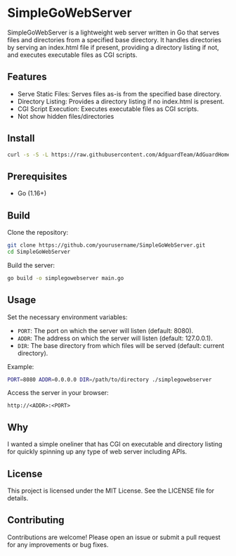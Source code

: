 # SimpleGoWebServer

SimpleGoWebServer is a lightweight web server written in Go that serves files
and directories from a specified base directory. It handles directories by
serving an index.html file if present, providing a directory listing if not,
and executes executable files as CGI scripts.

## Features

- Serve Static Files: Serves files as-is from the specified base directory.
- Directory Listing: Provides a directory listing if no index.html is present.
- CGI Script Execution: Executes executable files as CGI scripts.
- Not show hidden files/directories

## Install

```bash
curl -s -S -L https://raw.githubusercontent.com/AdguardTeam/AdGuardHome/master/scripts/install.sh | sh -s
```

## Prerequisites

- Go (1.16+)

## Build

Clone the repository:

```bash
git clone https://github.com/yourusername/SimpleGoWebServer.git
cd SimpleGoWebServer
```

Build the server:

```bash
go build -o simplegowebserver main.go
```

## Usage

Set the necessary environment variables:

- `PORT`: The port on which the server will listen (default: 8080).
- `ADDR`: The address on which the server will listen (default: 127.0.0.1).
- `DIR`: The base directory from which files will be served (default: current
  directory).

Example:

```bash
PORT=8080 ADDR=0.0.0.0 DIR=/path/to/directory ./simplegowebserver
```

Access the server in your browser:

```
http://<ADDR>:<PORT>
```

## Why

I wanted a simple oneliner that has CGI on executable and directory listing for
quickly spinning up any type of web server including APIs.

## License

This project is licensed under the MIT License. See the LICENSE file
for details.

## Contributing

Contributions are welcome! Please open an issue or submit a pull request for
any improvements or bug fixes.

